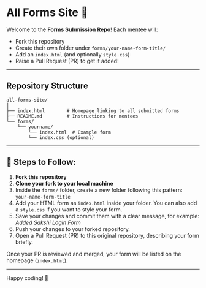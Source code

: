 # All Forms Site 📝

Welcome to the **Forms Submission Repo**! Each mentee will:

- Fork this repository  
- Create their own folder under `forms/your-name-form-title/`  
- Add an `index.html` (and optionally `style.css`)  
- Raise a Pull Request (PR) to get it added!

---

## Repository Structure
```
all-forms-site/
│
├── index.html        # Homepage linking to all submitted forms
├── README.md         # Instructions for mentees
└── forms/
    └── yourname/
        └── index.html  # Example form
        └── index.css (optional)
```


---

## 👣 Steps to Follow:

1. **Fork this repository**  
2. **Clone your fork to your local machine**  
3. Inside the `forms/` folder, create a new folder following this pattern:  
   `your-name-form-title`  
4. Add your HTML form as `index.html` inside your folder. You can also add a `style.css` if you want to style your form.  
5. Save your changes and commit them with a clear message, for example:  
   *Added Sakshi Login Form*  
6. Push your changes to your forked repository.  
7. Open a Pull Request (PR) to this original repository, describing your form briefly.  

Once your PR is reviewed and merged, your form will be listed on the homepage (`index.html`).

---

Happy coding! 🚀
